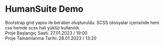 # HumanSuite Demo

Bootstrap grid yapısı ile beraber oluşturuldu. SCSS (dosyalar içerisinde hem css hemde scss hali yüklü) kullanıldı.
<br>
Proje Başlangıç Saati: 27.01.2023 / 19:00 <br> Proje Tamamlanma Tarihi: 28.01.2023 / 13:20
